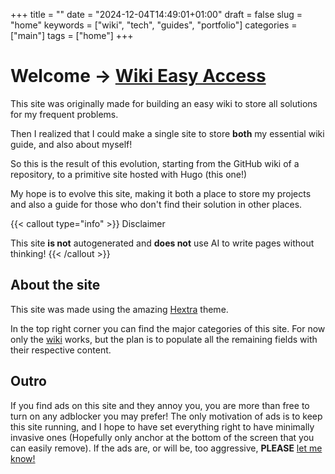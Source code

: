 +++
title = ""
date = "2024-12-04T14:49:01+01:00"
draft = false
slug = "home"
keywords = ["wiki", "tech", "guides", "portfolio"]
categories = ["main"]
tags = ["home"]
+++

# Welcome → [Wiki Easy Access](wiki)

This site was originally made for building an easy wiki to store all solutions for my frequent problems.

Then I realized that I could make a single site to store **both** my essential wiki guide, and also about myself!

So this is the result of this evolution, starting from the GitHub wiki of a repository, to a primitive site hosted with Hugo (this one!)

My hope is to evolve this site, making it both a place to store my projects and also a guide for those who don't find their solution in other places.

{{< callout type="info" >}}
Disclaimer

This site **is not** autogenerated and **does not** use AI to write pages without thinking!
{{< /callout >}}

## About the site

This site was made using the amazing [Hextra](https://github.com/imfing/hextra) theme.

In the top right corner you can find the major categories of this site. For now only the [wiki](wiki) works, but the plan is to populate all the remaining fields with their respective content.

## Outro

If you find ads on this site and they annoy you, you are more than free to turn on any adblocker you may prefer! The only motivation of ads is to keep this site running, and I hope to have set everything right to have minimally invasive ones (Hopefully only anchor at the bottom of the screen that you can easily remove). If the ads are, or will be, too aggressive, **PLEASE** [let me know!](https://github.com/CodeClimberNT/HowTo/issues)
